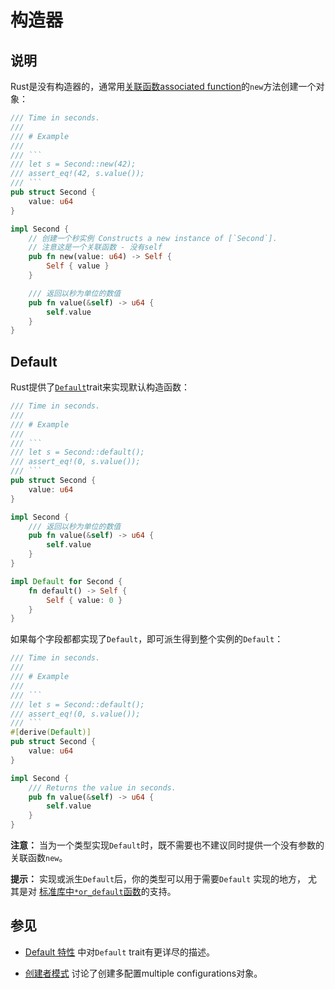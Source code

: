# 构造器

## 说明

Rust是没有构造器的，通常用[关联函数associated function][]的`new`方法创建一个对象：

```rust
/// Time in seconds.
///
/// # Example
///
/// ```
/// let s = Second::new(42);
/// assert_eq!(42, s.value());
/// ```
pub struct Second {
    value: u64
}

impl Second {
    // 创建一个秒实例 Constructs a new instance of [`Second`].
    // 注意这是一个关联函数 - 没有self
    pub fn new(value: u64) -> Self {
        Self { value }
    }

    /// 返回以秒为单位的数值
    pub fn value(&self) -> u64 {
        self.value
    }
}
```

## Default

Rust提供了[`Default`][std-default]trait来实现默认构造函数：

```rust
/// Time in seconds.
///
/// # Example
///
/// ```
/// let s = Second::default();
/// assert_eq!(0, s.value());
/// ```
pub struct Second {
    value: u64
}

impl Second {
    /// 返回以秒为单位的数值
    pub fn value(&self) -> u64 {
        self.value
    }
}

impl Default for Second {
    fn default() -> Self {
        Self { value: 0 }
    }
}
```

如果每个字段都都实现了`Default`，即可派生得到整个实例的`Default`：

```rust
/// Time in seconds.
///
/// # Example
///
/// ```
/// let s = Second::default();
/// assert_eq!(0, s.value());
/// ```
#[derive(Default)]
pub struct Second {
    value: u64
}

impl Second {
    /// Returns the value in seconds.
    pub fn value(&self) -> u64 {
        self.value
    }
}
```

**注意：** 
当为一个类型实现`Default`时，既不需要也不建议同时提供一个没有参数的关联函数`new`。

**提示：** 
实现或派生`Default`后，你的类型可以用于需要`Default` 实现的地方，
尤其是对 [标准库中`*or_default`函数][std-or-default]的支持。

## 参见

- [Default 特性](default.md) 中对`Default` trait有更详尽的描述。

- [创建者模式](../patterns/creational/builder.md) 讨论了创建多配置multiple configurations对象。

[关联函数associated function]: https://doc.rust-lang.org/stable/book/ch05-03-method-syntax.html#associated-functions
[std-default]: https://doc.rust-lang.org/stable/std/default/trait.Default.html
[std-or-default]: https://doc.rust-lang.org/stable/std/?search=or_default
